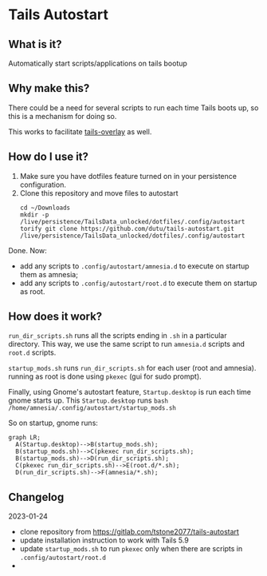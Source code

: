 # Tails Autostart

## What is it?

Automatically start scripts/applications on tails bootup

## Why make this?

There could be a need for several scripts to run each time Tails boots up, so this is a mechanism for doing so.

This works to facilitate [tails-overlay](https://gitlab.com/tstone2077/tails-overlay) as well.

## How do I use it?

1. Make sure you have dotfiles feature turned on in your persistence configuration.
2. Clone this repository and move files to autostart
    ```shell
    cd ~/Downloads
    mkdir -p /live/persistence/TailsData_unlocked/dotfiles/.config/autostart
    torify git clone https://github.com/dutu/tails-autostart.git /live/persistence/TailsData_unlocked/dotfiles/.config/autostart
    ```

Done. Now: 

* add any scripts to `.config/autostart/amnesia.d` to execute on startup them as amnesia;
* add any scripts to `.config/autostart/root.d` to execute them on startup as root.

## How does it work?
`run_dir_scripts.sh` runs all the scripts ending in `.sh` in a particular directory. This way, we use the same script to run `amnesia.d` scripts and `root.d` scripts.

`startup_mods.sh` runs `run_dir_scripts.sh` for each user (root and amnesia). running as root is done using `pkexec` (gui for sudo prompt).

Finally, using Gnome's autostart feature, `Startup.desktop` is run each time gnome starts up. This `Startup.desktop` runs `bash /home/amnesia/.config/autostart/startup_mods.sh`

So on startup, gnome runs:

```mermaid
graph LR;
  A(Startup.desktop)-->B(startup_mods.sh);
  B(startup_mods.sh)-->C(pkexec run_dir_scripts.sh);
  B(startup_mods.sh)-->D(run_dir_scripts.sh);
  C(pkexec run_dir_scripts.sh)-->E(root.d/*.sh);
  D(run_dir_scripts.sh)-->F(amnesia/*.sh);
```

## Changelog

2023-01-24
* clone repository from https://gitlab.com/tstone2077/tails-autostart
* update installation instruction to work with Tails 5.9
* update `startup_mods.sh` to run `pkexec` only when there are scripts in `.config/autostart/root.d`
* 